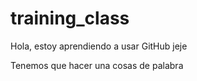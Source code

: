 # training_class

Hola, estoy aprendiendo a usar GitHub jeje

Tenemos que hacer una cosas de palabra
